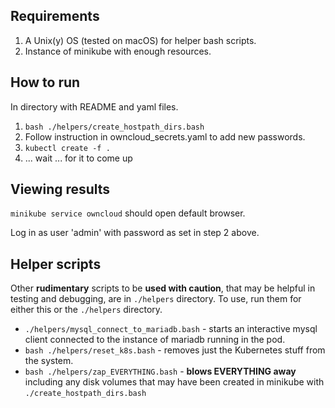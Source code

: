 ## Requirements

1. A Unix(y) OS (tested on macOS) for helper bash scripts.
2. Instance of minikube with enough resources.

## How to run
In directory with README and yaml files.

1. `bash ./helpers/create_hostpath_dirs.bash`
1. Follow instruction in owncloud_secrets.yaml to add new passwords.
1. `kubectl create -f .`
1. ... wait ... for it to come up

## Viewing results

`minikube service owncloud` should open default browser.

Log in as user 'admin' with password as set in step 2 above. 



## Helper scripts
Other **rudimentary** scripts to be **used with caution**, that may be helpful in testing and debugging,  are in `./helpers` directory. To use, run them for either this or the `./helpers` directory.

- `./helpers/mysql_connect_to_mariadb.bash` - starts an interactive mysql client connected
  to the instance of mariadb running in the pod.
- `bash ./helpers/reset_k8s.bash` - removes just the Kubernetes stuff from the system.
- `bash ./helpers/zap_EVERYTHING.bash` - **blows EVERYTHING away** including any disk
  volumes that may have been created in minikube with `./create_hostpath_dirs.bash`
